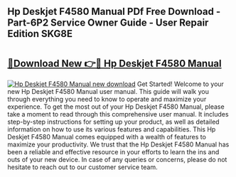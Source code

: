## Hp Deskjet F4580 Manual PDf Free Download - Part-6P2 Service Owner Guide - User Repair Edition SKG8E

# <h2><a href="http://cf11569.oget.top/?id=Hp+Deskjet+F4580+Manual">🔗Download New 👉🔴 Hp Deskjet F4580 Manual</a></h2>

[![Hp Deskjet F4580 Manual new download](https://i.imgur.com/5g1atiW.png)](http://cf11569.oget.top/?id=Hp+Deskjet+F4580+Manual)
Get Started! Welcome to your new Hp Deskjet F4580 Manual user manual. This guide will walk you through everything you need to know to operate and maximize your experience. To get the most out of your Hp Deskjet F4580 Manual, please take a moment to read through this comprehensive user manual. It includes step-by-step instructions for setting up your product, as well as detailed information on how to use its various features and capabilities. This Hp Deskjet F4580 Manual comes equipped with a wealth of features to maximize your productivity. We trust that the Hp Deskjet F4580 Manual has been a reliable and effective resource in your efforts to learn the ins and outs of your new device. In case of any queries or concerns, please do not hesitate to reach out to our customer service team.

